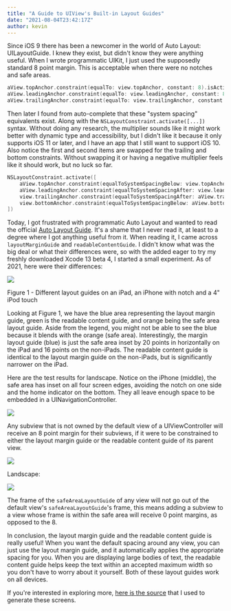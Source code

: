 ```yaml
---
title: "A Guide to UIView's Built-in Layout Guides"
date: "2021-08-04T23:42:17Z"
author: kevin
---
```


Since iOS 9 there has been a newcomer in the world of Auto Layout: UILayoutGuide. I knew they exist, but didn't know they were anything useful. When I wrote programmatic UIKit, I just used the supposedly standard 8 point margin. This is acceptable when there were no notches and safe areas.

```swift
aView.topAnchor.constraint(equalTo: view.topAnchor, constant: 8).isActive = true
aView.leadingAnchor.constraint(equalTo: view.leadingAnchor, constant: 8).isActive = true
aView.trailingAnchor.constraint(equalTo: view.trailingAnchor, constant: -8).isActive = true
```

Then later I found from auto-complete that these "system spacing" equivalents exist. Along with the `NSLayoutConstraint.activate([...])` syntax. Without doing any research, the multiplier sounds like it might work better with dynamic type and accessibility, but I didn't like it because it only supports iOS 11 or later, and I have an app that I still want to support iOS 10. Also notice the first and second items are swapped for the trailing and bottom constraints. Without swapping it or having a negative multiplier feels like it should work, but no luck so far.

```swift
NSLayoutConstraint.activate([
    aView.topAnchor.constraint(equalToSystemSpacingBelow: view.topAnchor, multiplier: 1),
    aView.leadingAnchor.constraint(equalToSystemSpacingAfter: view.leadingAnchor, multiplier: 1),
    view.trailingAnchor.constraint(equalToSystemSpacingAfter: aView.trailingAnchor, multiplier: 1),
    view.bottomAnchor.constraint(equalToSystemSpacingBelow: aView.bottomAnchor, multiplier: 1),
])
```

Today, I got frustrated with programmatic Auto Layout and wanted to read the official [Auto Layout Guide](https://developer.apple.com/library/archive/documentation/UserExperience/Conceptual/AutolayoutPG/index.html#//apple_ref/doc/uid/TP40010853-CH7-SW1). It's a shame that I never read it, at least to a degree where I got anything useful from it. When reading it, I came across `layoutMarginGuide` and `readableContentGuide`. I didn't know what was the big deal or what their differences were, so with the added eager to try my freshly downloaded Xcode 13 beta 4, I started a small experiment. As of 2021, here were their differences:

![](https://res.cloudinary.com/solid-apps-inc/image/upload/v1650776946/SolidAppsAsset/2017/portrait-4_madt0e.png)

Figure 1 - Different layout guides on an iPad, an iPhone with notch and a 4" iPod touch

Looking at Figure 1, we have the blue area representing the layout margin guide, green is the readable content guide, and orange being the safe area layout guide. Aside from the legend, you might not be able to see the blue because it blends with the orange (safe area). Interestingly, the margin layout guide (blue) is just the safe area inset by 20 points in horizontally on the iPad and 16 points on the non-iPads. The readable content guide is identical to the layout margin guide on the non-iPads, but is significantly narrower on the iPad.

Here are the test results for landscape. Notice on the iPhone (middle), the safe area has inset on all four screen edges, avoiding the notch on one side and the home indicator on the bottom. They all leave enough space to be embedded in a UINavigationController.

![](https://res.cloudinary.com/solid-apps-inc/image/upload/v1650776971/SolidAppsAsset/2017/landscape-3_tqquzd.png)

Any subview that is not owned by the default view of a UIViewController will receive an 8 point margin for their subviews, if it were to be constrained to either the layout margin guide or the readable content guide of its parent view.

![](https://res.cloudinary.com/solid-apps-inc/image/upload/v1650776994/SolidAppsAsset/2017/portrait-5_kxle3t.png)

Landscape:

![](https://res.cloudinary.com/solid-apps-inc/image/upload/v1650777025/SolidAppsAsset/2017/landscape-4_h5jhn5.png)

The frame of the `safeAreaLayoutGuide` of any view will not go out of the default view's `safeAreaLayoutGuide`'s frame, this means adding a subview to a view whose frame is within the safe area will receive 0 point margins, as opposed to the 8.

In conclusion, the layout margin guide and the readable content guide is really useful! When you want the default spacing around any view, you can just use the layout margin guide, and it automatically applies the appropriate spacing for you. When you are displaying large bodies of text, the readable content guide helps keep the text within an accepted maximum width so you don't have to worry about it yourself. Both of these layout guides work on all devices.

If you're interested in exploring more, [here is the source](https://gist.github.com/aoenth/a3f65ed35ada5f8eebdd89a71b3a714b) that I used to generate these screens.

